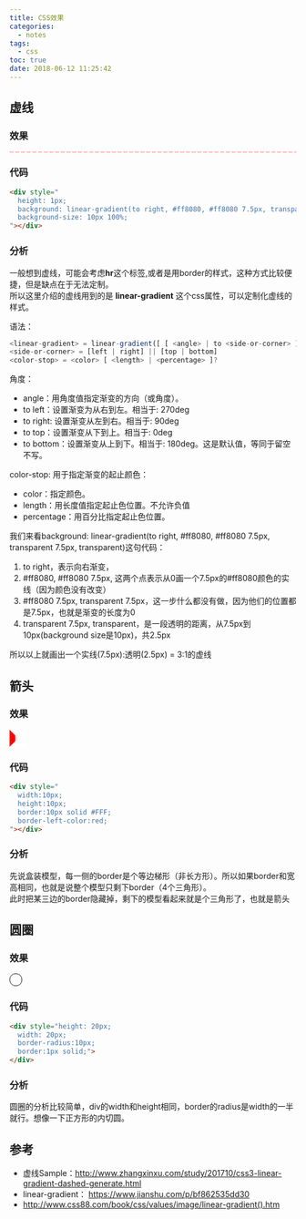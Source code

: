 ```yaml
---
title: CSS效果
categories:
  - notes
tags:
  - css
toc: true
date: 2018-06-12 11:25:42
---
```


## 虚线
### 效果
<div style="height: 1px;background: linear-gradient(to right, #ff8080, #ff8080 7.5px, transparent 7.5px, transparent);background-size: 10px 100%;
"></div>



### 代码
```html
<div style="
  height: 1px;
  background: linear-gradient(to right, #ff8080, #ff8080 7.5px, transparent 7.5px, transparent);
  background-size: 10px 100%;
"></div>
```
### 分析

一般想到虚线，可能会考虑<b>hr</b>这个标签,或者是用border的样式，这种方式比较便捷，但是缺点在于无法定制。  
所以这里介绍的虚线用到的是 <b>linear-gradient</b> 这个css属性，可以定制化虚线的样式。

语法：
```js
<linear-gradient> = linear-gradient([ [ <angle> | to <side-or-corner> ] ,]? <color-stop>[, <color-stop>]+)
<side-or-corner> = [left | right] || [top | bottom]
<color-stop> = <color> [ <length> | <percentage> ]?
```
角度：
* angle：用角度值指定渐变的方向（或角度）。
* to left：设置渐变为从右到左。相当于: 270deg
* to right: 设置渐变从左到右。相当于: 90deg
* to top：设置渐变从下到上。相当于: 0deg
* to bottom：设置渐变从上到下。相当于: 180deg。这是默认值，等同于留空不写。

color-stop: 用于指定渐变的起止颜色：
* color：指定颜色。
* length：用长度值指定起止色位置。不允许负值
* percentage：用百分比指定起止色位置。

我们来看background: linear-gradient(to right, #ff8080, #ff8080 7.5px, transparent 7.5px, transparent)这句代码：
1. to right，表示向右渐变，
2. #ff8080, #ff8080 7.5px, 这两个点表示从0画一个7.5px的#ff8080颜色的实线（因为颜色没有改变）
3. #ff8080 7.5px, transparent 7.5px，这一步什么都没有做，因为他们的位置都是7.5px，也就是渐变的长度为0
4. transparent 7.5px, transparent，是一段透明的距离，从7.5px到10px(background size是10px)，共2.5px  

所以以上就画出一个实线(7.5px):透明(2.5px) = 3:1的虚线


## 箭头
### 效果
<div style="width:10px;height:10px;border:10px solid #FFF;border-left-color:red;"></div>

### 代码

```html
<div style="
  width:10px;
  height:10px;
  border:10px solid #FFF;
  border-left-color:red;
"></div>
```

### 分析
先说盒装模型，每一侧的border是个等边梯形（非长方形）。所以如果border和宽高相同，也就是说整个模型只剩下border（4个三角形）。  
此时把某三边的border隐藏掉，剩下的模型看起来就是个三角形了，也就是箭头


## 圆圈
### 效果
<div style="height: 20px;width: 20px;border-radius:10px;border:1px solid;"></div>


### 代码
```html
<div style="height: 20px;
  width: 20px;
  border-radius:10px;
  border:1px solid;">
</div>
```

### 分析
圆圈的分析比较简单，div的width和height相同，border的radius是width的一半就行。想像一下正方形的内切圆。

## 参考
* 虚线Sample：http://www.zhangxinxu.com/study/201710/css3-linear-gradient-dashed-generate.html
* linear-gradient： https://www.jianshu.com/p/bf862535dd30
* http://www.css88.com/book/css/values/image/linear-gradient().htm
